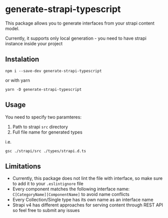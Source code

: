 # generate-strapi-typescript

This package allows you to generate interfaces from your strapi content model.

Currently, it supports only local generation - you need to have strapi instance inside your project

## Instalation
```shell
npm i --save-dev generate-strapi-typescript
```

or with yarn

```shell
yarn -D generate-strapi-typescript
```

## Usage
You need to specify two paramteres:
1. Path to strapi `src` directory
2. Full file name for generated types

i.e.
```shell
gsc ./strapi/src ./types/strapi.d.ts
```

## Limitations
* Currently, this package does not lint the file with interface, so make sure to add it to your `.eslintignore` file
* Every component matches the following interface name: `C[CategoryName][ComponentName]` to avoid name conflicts
* Every Collection/Single type has its own name as an interface name
* Strapi v4 has different approaches for serving content through REST API so feel free to submit any issues

